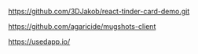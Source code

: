 https://github.com/3DJakob/react-tinder-card-demo.git

https://github.com/agaricide/mugshots-client

https://usedapp.io/